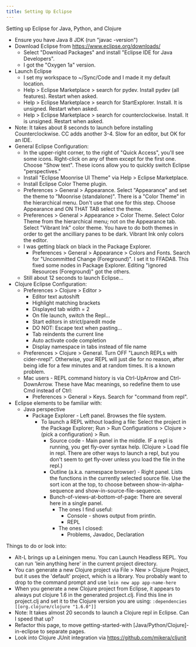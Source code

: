 ```yaml
---
title: Setting Up Eclipse
---
```


Setting up Eclipse for Java, Python, and Clojure


* Ensure you have Java 8 JDK (run "javac -version")
* Download Eclipse from https://www.eclipse.org/downloads/
    * Select "Download Packages" and install "Eclipse IDE for Java Developers".
    * I got the "Oxygen 1a" version.
* Launch Eclipse
    * I set my workspace to ~/Sync/Code and I made it my default location.
    * Help > Eclipse Marketplace > search for pydev.  Install pydev (all features). Restart when asked.
    * Help > Eclipse Marketplace > search for StartExplorer.  Install. It is unsigned. Restart when asked.
    * Help > Eclipse Marketplace > search for counterclockwise.  Install. It is unsigned. Restart when asked.
* Note: It takes about 8 seconds to launch before installing Counterclockwise. CC adds another 3-4.  Slow for an editor, but OK for an IDE.
* General Eclipse Configuration:
    * In the upper-right corner, to the right of "Quick Access", you'll see some icons.  Right-click on any of them except for the first one.  Choose "Show text".  These icons allow you to quickly switch Eclipse "perspectives."
    * Install "Eclipse Moonrise UI Theme" via Help > Eclipse Marketplace.
    * Install Eclipse Color Theme plugin.
    * Preferences > General > Appearance.  Select "Appearance" and set the theme to "Moonrise (standalone)".  There is a "Color Theme" in the hierarchical menu.  Don't use that one for this step.  Choose Appearance and ON THAT TAB select the theme.
    * Preferences > General > Appearance > Color Theme.  Select Color Theme from the hierarchical menu; not on the Appearance tab.  Select "Vibrant Ink" color theme.  You have to do both themes in order to get the ancilliary panes to be dark.  Vibrant Ink only colors the editor.
    * I was getting black on black in the Package Explorer.
        * Preferences > General > Appearance > Colors and Fonts.  Search for "Uncommitted Change (Foreground)". I set it to FFADA8.  This fixed some nodes in Package Explorer.  Editing "Ignored Resources (Foreground)" got the others. 
    * Still about 12 seconds to launch Eclipse...
* Clojure Eclipse Configuration:
    * Preferences > Clojure > Editor > 
        *  Editor text autoshift
        *  Highlight matching brackets
        *  Displayed tab width = 2
        *  On file launch, switch the Repl...
        *  Start editors in strict/paredit mode
        *  DO NOT: Escape text when pasting...
        *  Tab reindents the current line
        *  Auto activate code completion
        *  Display namespace in tabs instead of file name
    * Preferences > Clojure > General.  Turn OFF "Launch REPLs with cider-nrepl".  Otherwise, your REPL will just die for no reason, after being idle for a few minutes and at random times.  It is a known problem. 
    * Mac users - REPL command history is via Ctrl-UpArrow and Ctrl-DownArrow.  These have Mac meanings, so redefine them to use Cmd instead of Ctrl:
        * Preferences > General > Keys.  Search for "command from repl".  
* Eclipse elements to be familiar with:
    * Java perspective
        * Package Explorer - Left panel.  Browses the file system.
            * To launch a REPL without loading a file: Select the project in the Package Explorer; Run > Run Configurations > Clojure > (pick a configuration) > Run.
				* Source code - Main panel in the middle.  IF a repl is running, you get fly-over syntax help.  (Clojure > Load file in repl. There are other ways to launch a repl, but you don't seem to get fly-over unless you load the file in the repl.)
				* Outline (a.k.a. namespace browser) - Right panel.  Lists the functions in the currently selected source file.  Use the sort icon at the top, to choose between show-in-alpha-sequence and show-in-source-file-sequence.
				* Bunch-of-views-at-bottom-of-page: There are several here in a single panel.  
				    * The ones I find useful:
				        * Console - shows output from println.
				        * REPL
				    * The ones I closed:
				        * Problems, Javadoc, Declaration

Things to do or look into:

* Alt-L brings up a Leiningen menu.  You can Launch Headless REPL.  You can run 'lein anything here' in the current project directory.
* You can generate a new Clojure project via File > New > Clojure Project, but it uses the 'default' project, which is a library.  You probably want to drop to the command prompt and use ```lein new app app-name-here```
* When you generate a new Clojure project from Eclipse, it appears to always put clojure 1.6 in the generated project.clj.  Find this line in project.clj and set it to the Clojure version you are using: ```:dependencies [[org.clojure/clojure "1.6.0"]]```
* Note: It takes almost 20 seconds to launch a Clojure repl in Eclipse.  Can I speed that up?
* Refactor this page, to move getting-started-with [Java/Python/Clojure]-in-eclipse to separate pages.
* Look into Clojure JUnit integration via https://github.com/mikera/cljunit